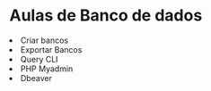 # Aulas de Banco de dados
<li> Criar bancos </li>
<li> Exportar Bancos </li>
<li> Query CLI </li>
<li> PHP Myadmin </li>
<li> Dbeaver </li>
